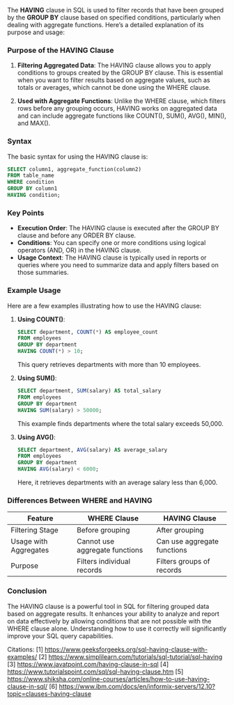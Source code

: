 The **HAVING** clause in SQL is used to filter records that have been grouped by the **GROUP BY** clause based on specified conditions, particularly when dealing with aggregate functions. Here’s a detailed explanation of its purpose and usage:

### Purpose of the HAVING Clause

1. **Filtering Aggregated Data**: The HAVING clause allows you to apply conditions to groups created by the GROUP BY clause. This is essential when you want to filter results based on aggregate values, such as totals or averages, which cannot be done using the WHERE clause.

2. **Used with Aggregate Functions**: Unlike the WHERE clause, which filters rows before any grouping occurs, HAVING works on aggregated data and can include aggregate functions like COUNT(), SUM(), AVG(), MIN(), and MAX().

### Syntax

The basic syntax for using the HAVING clause is:

```sql
SELECT column1, aggregate_function(column2)
FROM table_name
WHERE condition
GROUP BY column1
HAVING condition;
```

### Key Points

- **Execution Order**: The HAVING clause is executed after the GROUP BY clause and before any ORDER BY clause.
- **Conditions**: You can specify one or more conditions using logical operators (AND, OR) in the HAVING clause.
- **Usage Context**: The HAVING clause is typically used in reports or queries where you need to summarize data and apply filters based on those summaries.

### Example Usage

Here are a few examples illustrating how to use the HAVING clause:

1. **Using COUNT()**:
   ```sql
   SELECT department, COUNT(*) AS employee_count
   FROM employees
   GROUP BY department
   HAVING COUNT(*) > 10;
   ```
   This query retrieves departments with more than 10 employees.

2. **Using SUM()**:
   ```sql
   SELECT department, SUM(salary) AS total_salary
   FROM employees
   GROUP BY department
   HAVING SUM(salary) > 50000;
   ```
   This example finds departments where the total salary exceeds 50,000.

3. **Using AVG()**:
   ```sql
   SELECT department, AVG(salary) AS average_salary
   FROM employees
   GROUP BY department
   HAVING AVG(salary) < 6000;
   ```
   Here, it retrieves departments with an average salary less than 6,000.

### Differences Between WHERE and HAVING

| Feature               | WHERE Clause                          | HAVING Clause                          |
|-----------------------|---------------------------------------|----------------------------------------|
| Filtering Stage       | Before grouping                       | After grouping                         |
| Usage with Aggregates | Cannot use aggregate functions        | Can use aggregate functions            |
| Purpose               | Filters individual records            | Filters groups of records              |

### Conclusion

The HAVING clause is a powerful tool in SQL for filtering grouped data based on aggregate results. It enhances your ability to analyze and report on data effectively by allowing conditions that are not possible with the WHERE clause alone. Understanding how to use it correctly will significantly improve your SQL query capabilities.

Citations:
[1] https://www.geeksforgeeks.org/sql-having-clause-with-examples/
[2] https://www.simplilearn.com/tutorials/sql-tutorial/sql-having
[3] https://www.javatpoint.com/having-clause-in-sql
[4] https://www.tutorialspoint.com/sql/sql-having-clause.htm
[5] https://www.shiksha.com/online-courses/articles/how-to-use-having-clause-in-sql/
[6] https://www.ibm.com/docs/en/informix-servers/12.10?topic=clauses-having-clause